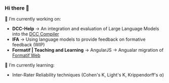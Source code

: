 ### Hi there 👋

🔭 I’m currently working on:
  * **DCC-Help** -> An integration and evaluation of Large Language Models into the [DCC Compiler](https://dl.acm.org/doi/10.1145/3545945.3569768)
  * **IFA** -> Using language models to provide feedback on formative feedback (WIP) 
  * **Formatif | Teaching and Learning** -> AngularJS -> Angualar migration of [Formatif Web](https://github.com/doubtfire-lms/doubtfire-web)

🌱 I’m currently learning:
  * Inter-Rater Reliability techniques (Cohen's Κ, Light's K, Krippendorff's α)

<!--
**jakerenzella/jakerenzella** is a ✨ _special_ ✨ repository because its `README.md` (this file) appears on your GitHub profile.

Here are some ideas to get you started:

- 🔭 I’m currently working on ...
- 🌱 I’m currently learning ...
- 👯 I’m looking to collaborate on ...
- 🤔 I’m looking for help with ...
- 💬 Ask me about ...
- 📫 How to reach me: ...
- 😄 Pronouns: ...
- ⚡ Fun fact: ...
-->
